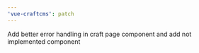 ```yaml
---
'vue-craftcms': patch
---
```


Add better error handling in craft page component and add not implemented component
